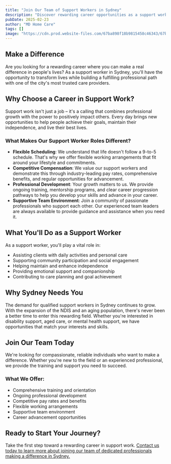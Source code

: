 ```yaml
---
title: "Join Our Team of Support Workers in Sydney"
description: "Discover rewarding career opportunities as a support worker in Sydney with flexible schedules, competitive pay, and professional development in a supportive environment."
pubDate: 2025-02-23
author: "MD Home Care"
tags: []
image: "https://cdn.prod.website-files.com/67ba898f18b9815458c46343/67baad9bd87ba750e0be84ae_Screenshot%202025-02-23%20at%204.08.45%E2%80%AFpm.webp"
---
```


## Make a Difference

Are you looking for a rewarding career where you can make a real difference in people's lives? As a support worker in Sydney, you'll have the opportunity to transform lives while building a fulfilling professional path with one of the city's most trusted care providers.

## Why Choose a Career in Support Work?

Support work isn't just a job – it's a calling that combines professional growth with the power to positively impact others. Every day brings new opportunities to help people achieve their goals, maintain their independence, and live their best lives.

### What Makes Our Support Worker Roles Different?

- **Flexible Scheduling**: We understand that life doesn't follow a 9-to-5 schedule. That's why we offer flexible working arrangements that fit around your lifestyle and commitments.
- **Competitive Compensation**: We value our support workers and demonstrate this through industry-leading pay rates, comprehensive benefits, and regular opportunities for advancement.
- **Professional Development**: Your growth matters to us. We provide ongoing training, mentorship programs, and clear career progression pathways to help you develop your skills and advance in your career.
- **Supportive Team Environment**: Join a community of passionate professionals who support each other. Our experienced team leaders are always available to provide guidance and assistance when you need it.

## What You'll Do as a Support Worker

As a support worker, you'll play a vital role in:

- Assisting clients with daily activities and personal care
- Supporting community participation and social engagement
- Helping maintain and enhance independence
- Providing emotional support and companionship
- Contributing to care planning and goal achievement

## Why Sydney Needs You

The demand for qualified support workers in Sydney continues to grow. With the expansion of the NDIS and an aging population, there's never been a better time to enter this rewarding field. Whether you're interested in disability support, aged care, or mental health support, we have opportunities that match your interests and skills.

## Join Our Team Today

We're looking for compassionate, reliable individuals who want to make a difference. Whether you're new to the field or an experienced professional, we provide the training and support you need to succeed.

### What We Offer:

- Comprehensive training and orientation
- Ongoing professional development
- Competitive pay rates and benefits
- Flexible working arrangements
- Supportive team environment
- Career advancement opportunities

## Ready to Start Your Journey?

Take the first step toward a rewarding career in support work. [Contact us today to learn more about joining our team of dedicated professionals making a difference in Sydney.](/contact)

‍
